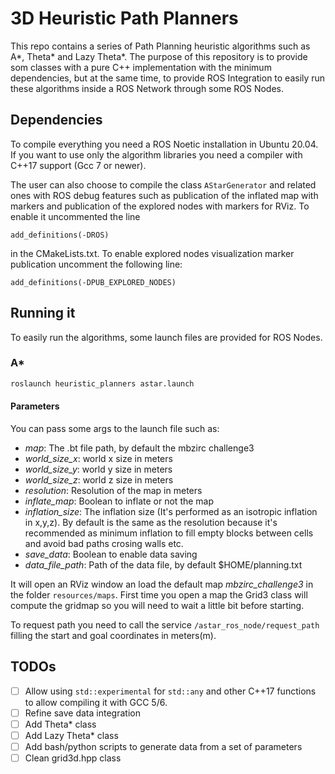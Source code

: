 # 3D Heuristic Path Planners

This repo contains a series of Path Planning heuristic algorithms such as A*, Theta* and Lazy Theta*. The purpose of this repository is to provide som classes with a pure C++ implementation with the minimum dependencies, but at the same time, to provide ROS Integration to easily run these algorithms inside a ROS Network through some ROS Nodes.

## Dependencies

To compile everything you need a ROS Noetic installation in Ubuntu 20.04. If you want to use only the algorithm libraries you need a compiler with C++17 support (Gcc 7 or newer). 

The user can also choose to compile the class ```AStarGenerator``` and related ones with ROS debug features such as publication of the inflated map with markers and publication of the explored nodes with markers for RViz. To enable it uncommented the line

```
add_definitions(-DROS)
```

in the CMakeLists.txt. To enable explored nodes visualization marker publication uncomment the following line:

```
add_definitions(-DPUB_EXPLORED_NODES)
```


## Running it

To easily run the algorithms, some launch files are provided for ROS Nodes. 

### A*

```bash
roslaunch heuristic_planners astar.launch
```

#### Parameters

You can pass some args to the launch file such as:

- *map*: The .bt file path, by default the mbzirc challenge3
- *world_size_x*: world x size in meters 
- *world_size_y*: world y size in meters 
- *world_size_z*: world z size in meters
- *resolution*: Resolution of the map in meters 
- *inflate_map*: Boolean to inflate or not the map 
- *inflation_size*: The inflation size (It's performed as an isotropic inflation in x,y,z). By default is the same as the resolution because it's recommended as minimum inflation to fill empty blocks between cells and avoid bad paths crosing walls etc.
- *save_data*: Boolean to enable data saving
- *data_file_path*: Path of the data file, by default $HOME/planning.txt


It will open an RViz window an load the default map *mbzirc_challenge3* in the folder ```resources/maps```. First time you open a map the Grid3 class will compute the gridmap so you will need to wait a little bit before starting.

To request path you need to call the service ```/astar_ros_node/request_path``` filling the start and goal coordinates in meters(m). 


## TODOs

- [ ] Allow using ```std::experimental``` for ```std::any``` and other C++17 functions to allow compiling it with GCC 5/6. 
- [ ] Refine save data integration
- [ ] Add Theta* class
- [ ] Add Lazy Theta* class
- [ ] Add bash/python scripts to generate data from a set of parameters
- [ ] Clean grid3d.hpp class